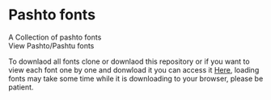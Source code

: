 # Pashto fonts
A Collection of pashto fonts </br>
View <a href="https://omar-amar.github.io/pashto_fonts/"></a> Pashto/Pashtu fonts </br>

To downlaod all fonts clone or downlaod this repository or if you want to view each font one by one and donwload it you can access it <a href="https://omar-amar.github.io/pashto_fonts/">Here</a>, loading fonts may take some time while it is downloading to your browser, please be patient.
